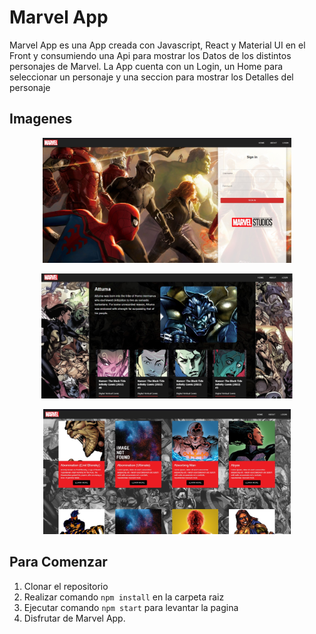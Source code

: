 # Marvel App

Marvel App es una App creada con Javascript, React y Material UI en el Front y consumiendo una Api para mostrar los Datos de los distintos personajes de Marvel.
La App cuenta con un Login, un Home para seleccionar un personaje y una seccion para mostrar los Detalles del personaje

## Imagenes

<p align="center">
  <img height="200" src="./public/Login.jpg" />
</p>
<p align="center">
  <img height="200" src="./public/Detail.jpg" />
</p>
<p align="center">
  <img height="200" src="./public/Home.jpg" />
</p>

##  Para Comenzar

 1. Clonar el repositorio
 2. Realizar comando `npm install` en la carpeta raiz
 3. Ejecutar comando `npm start` para levantar la pagina
 4. Disfrutar de Marvel App.
